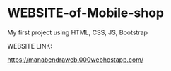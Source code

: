 # WEBSITE-of-Mobile-shop
My first project using HTML, CSS, JS, Bootstrap

WEBSITE LINK:

https://manabendraweb.000webhostapp.com/
